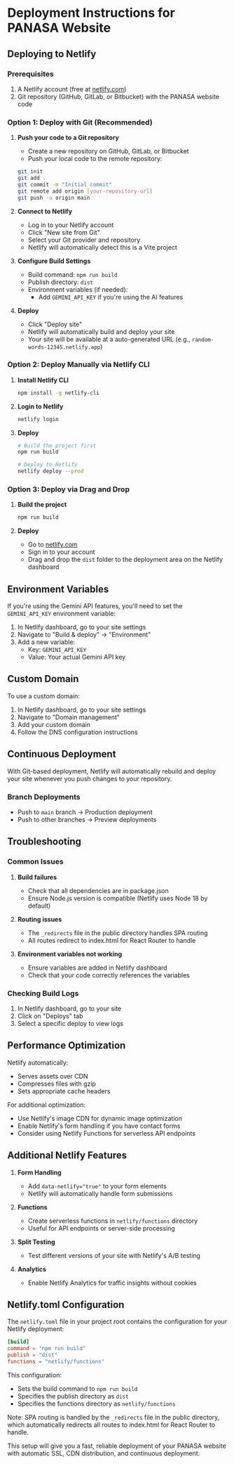 # Deployment Instructions for PANASA Website

## Deploying to Netlify

### Prerequisites
1. A Netlify account (free at [netlify.com](https://netlify.com))
2. Git repository (GitHub, GitLab, or Bitbucket) with the PANASA website code

### Option 1: Deploy with Git (Recommended)

1. **Push your code to a Git repository**
   - Create a new repository on GitHub, GitLab, or Bitbucket
   - Push your local code to the remote repository:
   ```bash
   git init
   git add .
   git commit -m "Initial commit"
   git remote add origin [your-repository-url]
   git push -u origin main
   ```

2. **Connect to Netlify**
   - Log in to your Netlify account
   - Click "New site from Git"
   - Select your Git provider and repository
   - Netlify will automatically detect this is a Vite project

3. **Configure Build Settings**
   - Build command: `npm run build`
   - Publish directory: `dist`
   - Environment variables (if needed):
     - Add `GEMINI_API_KEY` if you're using the AI features

4. **Deploy**
   - Click "Deploy site"
   - Netlify will automatically build and deploy your site
   - Your site will be available at a auto-generated URL (e.g., `random-words-12345.netlify.app`)

### Option 2: Deploy Manually via Netlify CLI

1. **Install Netlify CLI**
   ```bash
   npm install -g netlify-cli
   ```

2. **Login to Netlify**
   ```bash
   netlify login
   ```

3. **Deploy**
   ```bash
   # Build the project first
   npm run build
   
   # Deploy to Netlify
   netlify deploy --prod
   ```

### Option 3: Deploy via Drag and Drop

1. **Build the project**
   ```bash
   npm run build
   ```

2. **Deploy**
   - Go to [netlify.com](https://netlify.com)
   - Sign in to your account
   - Drag and drop the `dist` folder to the deployment area on the Netlify dashboard

## Environment Variables

If you're using the Gemini API features, you'll need to set the `GEMINI_API_KEY` environment variable:

1. In Netlify dashboard, go to your site settings
2. Navigate to "Build & deploy" → "Environment"
3. Add a new variable:
   - Key: `GEMINI_API_KEY`
   - Value: Your actual Gemini API key

## Custom Domain

To use a custom domain:

1. In Netlify dashboard, go to your site settings
2. Navigate to "Domain management"
3. Add your custom domain
4. Follow the DNS configuration instructions

## Continuous Deployment

With Git-based deployment, Netlify will automatically rebuild and deploy your site whenever you push changes to your repository.

### Branch Deployments
- Push to `main` branch → Production deployment
- Push to other branches → Preview deployments

## Troubleshooting

### Common Issues

1. **Build failures**
   - Check that all dependencies are in package.json
   - Ensure Node.js version is compatible (Netlify uses Node 18 by default)

2. **Routing issues**
   - The `_redirects` file in the public directory handles SPA routing
   - All routes redirect to index.html for React Router to handle

3. **Environment variables not working**
   - Ensure variables are added in Netlify dashboard
   - Check that your code correctly references the variables

### Checking Build Logs

1. In Netlify dashboard, go to your site
2. Click on "Deploys" tab
3. Select a specific deploy to view logs

## Performance Optimization

Netlify automatically:
- Serves assets over CDN
- Compresses files with gzip
- Sets appropriate cache headers

For additional optimization:
- Use Netlify's image CDN for dynamic image optimization
- Enable Netlify's form handling if you have contact forms
- Consider using Netlify Functions for serverless API endpoints

## Additional Netlify Features

1. **Form Handling**
   - Add `data-netlify="true"` to your form elements
   - Netlify will automatically handle form submissions

2. **Functions**
   - Create serverless functions in `netlify/functions` directory
   - Useful for API endpoints or server-side processing

3. **Split Testing**
   - Test different versions of your site with Netlify's A/B testing

4. **Analytics**
   - Enable Netlify Analytics for traffic insights without cookies

## Netlify.toml Configuration

The `netlify.toml` file in your project root contains the configuration for your Netlify deployment:

```toml
[build]
command = "npm run build"
publish = "dist"
functions = "netlify/functions"
```

This configuration:
- Sets the build command to `npm run build`
- Specifies the publish directory as `dist`
- Specifies the functions directory as `netlify/functions`

Note: SPA routing is handled by the `_redirects` file in the public directory, which automatically redirects all routes to index.html for React Router to handle.

This setup will give you a fast, reliable deployment of your PANASA website with automatic SSL, CDN distribution, and continuous deployment.